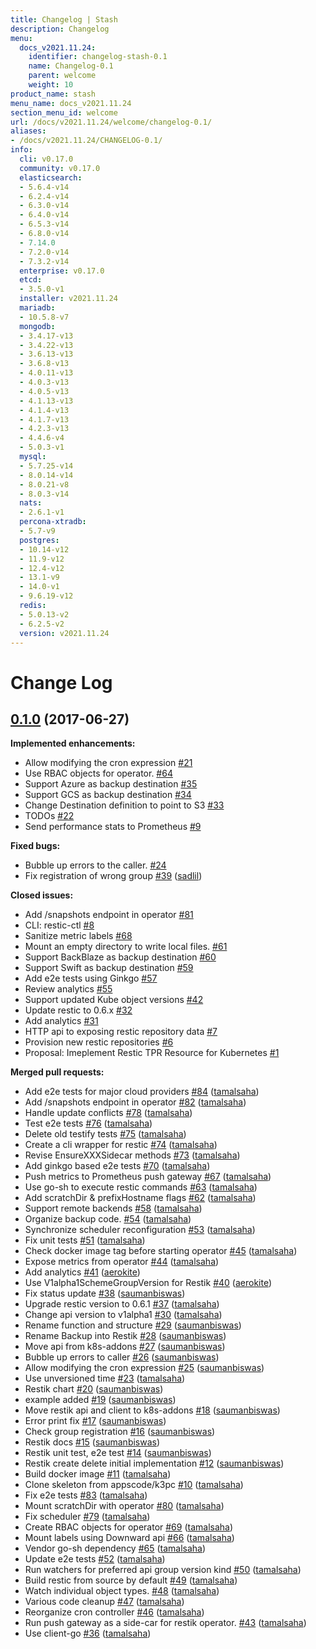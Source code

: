 ```yaml
---
title: Changelog | Stash
description: Changelog
menu:
  docs_v2021.11.24:
    identifier: changelog-stash-0.1
    name: Changelog-0.1
    parent: welcome
    weight: 10
product_name: stash
menu_name: docs_v2021.11.24
section_menu_id: welcome
url: /docs/v2021.11.24/welcome/changelog-0.1/
aliases:
- /docs/v2021.11.24/CHANGELOG-0.1/
info:
  cli: v0.17.0
  community: v0.17.0
  elasticsearch:
  - 5.6.4-v14
  - 6.2.4-v14
  - 6.3.0-v14
  - 6.4.0-v14
  - 6.5.3-v14
  - 6.8.0-v14
  - 7.14.0
  - 7.2.0-v14
  - 7.3.2-v14
  enterprise: v0.17.0
  etcd:
  - 3.5.0-v1
  installer: v2021.11.24
  mariadb:
  - 10.5.8-v7
  mongodb:
  - 3.4.17-v13
  - 3.4.22-v13
  - 3.6.13-v13
  - 3.6.8-v13
  - 4.0.11-v13
  - 4.0.3-v13
  - 4.0.5-v13
  - 4.1.13-v13
  - 4.1.4-v13
  - 4.1.7-v13
  - 4.2.3-v13
  - 4.4.6-v4
  - 5.0.3-v1
  mysql:
  - 5.7.25-v14
  - 8.0.14-v14
  - 8.0.21-v8
  - 8.0.3-v14
  nats:
  - 2.6.1-v1
  percona-xtradb:
  - 5.7-v9
  postgres:
  - 10.14-v12
  - 11.9-v12
  - 12.4-v12
  - 13.1-v9
  - 14.0-v1
  - 9.6.19-v12
  redis:
  - 5.0.13-v2
  - 6.2.5-v2
  version: v2021.11.24
---
```


# Change Log

## [0.1.0](https://github.com/appscode/stash/tree/0.1.0) (2017-06-27)
**Implemented enhancements:**

- Allow modifying the cron expression [\#21](https://github.com/appscode/stash/issues/21)
- Use RBAC objects for operator. [\#64](https://github.com/appscode/stash/issues/64)
- Support Azure as backup destination [\#35](https://github.com/appscode/stash/issues/35)
- Support GCS as backup destination [\#34](https://github.com/appscode/stash/issues/34)
- Change Destination definition to point to S3 [\#33](https://github.com/appscode/stash/issues/33)
- TODOs [\#22](https://github.com/appscode/stash/issues/22)
- Send performance stats to Prometheus [\#9](https://github.com/appscode/stash/issues/9)

**Fixed bugs:**

- Bubble up errors to the caller. [\#24](https://github.com/appscode/stash/issues/24)
- Fix registration of wrong group [\#39](https://github.com/appscode/stash/pull/39) ([sadlil](https://github.com/sadlil))

**Closed issues:**

- Add /snapshots endpoint in operator [\#81](https://github.com/appscode/stash/issues/81)
- CLI: restic-ctl [\#8](https://github.com/appscode/stash/issues/8)
- Sanitize metric labels [\#68](https://github.com/appscode/stash/issues/68)
- Mount an empty directory to write local files. [\#61](https://github.com/appscode/stash/issues/61)
- Support BackBlaze as backup destination [\#60](https://github.com/appscode/stash/issues/60)
- Support Swift as backup destination [\#59](https://github.com/appscode/stash/issues/59)
- Add e2e tests using Ginkgo [\#57](https://github.com/appscode/stash/issues/57)
- Review analytics [\#55](https://github.com/appscode/stash/issues/55)
- Support updated Kube object versions [\#42](https://github.com/appscode/stash/issues/42)
- Update restic to 0.6.x [\#32](https://github.com/appscode/stash/issues/32)
- Add analytics [\#31](https://github.com/appscode/stash/issues/31)
- HTTP api to exposing restic repository data [\#7](https://github.com/appscode/stash/issues/7)
- Provision new restic repositories [\#6](https://github.com/appscode/stash/issues/6)
- Proposal: Imeplement Restic TPR Resource for Kubernetes [\#1](https://github.com/appscode/stash/issues/1)

**Merged pull requests:**

- Add e2e tests for major cloud providers [\#84](https://github.com/appscode/stash/pull/84) ([tamalsaha](https://github.com/tamalsaha))
- Add /snapshots endpoint in operator [\#82](https://github.com/appscode/stash/pull/82) ([tamalsaha](https://github.com/tamalsaha))
- Handle update conflicts [\#78](https://github.com/appscode/stash/pull/78) ([tamalsaha](https://github.com/tamalsaha))
- Test e2e tests [\#76](https://github.com/appscode/stash/pull/76) ([tamalsaha](https://github.com/tamalsaha))
- Delete old testify tests [\#75](https://github.com/appscode/stash/pull/75) ([tamalsaha](https://github.com/tamalsaha))
- Create a cli wrapper for restic [\#74](https://github.com/appscode/stash/pull/74) ([tamalsaha](https://github.com/tamalsaha))
- Revise EnsureXXXSidecar methods [\#73](https://github.com/appscode/stash/pull/73) ([tamalsaha](https://github.com/tamalsaha))
- Add ginkgo based e2e tests [\#70](https://github.com/appscode/stash/pull/70) ([tamalsaha](https://github.com/tamalsaha))
- Push metrics to Prometheus push gateway [\#67](https://github.com/appscode/stash/pull/67) ([tamalsaha](https://github.com/tamalsaha))
- Use go-sh to execute restic commands [\#63](https://github.com/appscode/stash/pull/63) ([tamalsaha](https://github.com/tamalsaha))
- Add scratchDir & prefixHostname flags [\#62](https://github.com/appscode/stash/pull/62) ([tamalsaha](https://github.com/tamalsaha))
- Support remote backends [\#58](https://github.com/appscode/stash/pull/58) ([tamalsaha](https://github.com/tamalsaha))
- Organize backup code. [\#54](https://github.com/appscode/stash/pull/54) ([tamalsaha](https://github.com/tamalsaha))
- Synchronize scheduler reconfiguration [\#53](https://github.com/appscode/stash/pull/53) ([tamalsaha](https://github.com/tamalsaha))
- Fix unit tests [\#51](https://github.com/appscode/stash/pull/51) ([tamalsaha](https://github.com/tamalsaha))
- Check docker image tag before starting operator [\#45](https://github.com/appscode/stash/pull/45) ([tamalsaha](https://github.com/tamalsaha))
- Expose metrics from operator [\#44](https://github.com/appscode/stash/pull/44) ([tamalsaha](https://github.com/tamalsaha))
- Add analytics [\#41](https://github.com/appscode/stash/pull/41) ([aerokite](https://github.com/aerokite))
- Use V1alpha1SchemeGroupVersion for Restik [\#40](https://github.com/appscode/stash/pull/40) ([aerokite](https://github.com/aerokite))
- Fix status update [\#38](https://github.com/appscode/stash/pull/38) ([saumanbiswas](https://github.com/saumanbiswas))
- Upgrade restic version to 0.6.1 [\#37](https://github.com/appscode/stash/pull/37) ([tamalsaha](https://github.com/tamalsaha))
- Change api version to v1alpha1 [\#30](https://github.com/appscode/stash/pull/30) ([tamalsaha](https://github.com/tamalsaha))
- Rename function and structure [\#29](https://github.com/appscode/stash/pull/29) ([saumanbiswas](https://github.com/saumanbiswas))
- Rename Backup into Restik [\#28](https://github.com/appscode/stash/pull/28) ([saumanbiswas](https://github.com/saumanbiswas))
- Move api from k8s-addons [\#27](https://github.com/appscode/stash/pull/27) ([saumanbiswas](https://github.com/saumanbiswas))
- Bubble up errors to caller [\#26](https://github.com/appscode/stash/pull/26) ([saumanbiswas](https://github.com/saumanbiswas))
- Allow modifying the cron expression [\#25](https://github.com/appscode/stash/pull/25) ([saumanbiswas](https://github.com/saumanbiswas))
- Use unversioned time [\#23](https://github.com/appscode/stash/pull/23) ([tamalsaha](https://github.com/tamalsaha))
- Restik chart [\#20](https://github.com/appscode/stash/pull/20) ([saumanbiswas](https://github.com/saumanbiswas))
- example added [\#19](https://github.com/appscode/stash/pull/19) ([saumanbiswas](https://github.com/saumanbiswas))
- Move restik api and client to k8s-addons [\#18](https://github.com/appscode/stash/pull/18) ([saumanbiswas](https://github.com/saumanbiswas))
- Error print fix [\#17](https://github.com/appscode/stash/pull/17) ([saumanbiswas](https://github.com/saumanbiswas))
- Check group registration [\#16](https://github.com/appscode/stash/pull/16) ([saumanbiswas](https://github.com/saumanbiswas))
- Restik docs [\#15](https://github.com/appscode/stash/pull/15) ([saumanbiswas](https://github.com/saumanbiswas))
- Restik unit test, e2e test [\#14](https://github.com/appscode/stash/pull/14) ([saumanbiswas](https://github.com/saumanbiswas))
- Restik create delete initial implementation [\#12](https://github.com/appscode/stash/pull/12) ([saumanbiswas](https://github.com/saumanbiswas))
- Build docker image [\#11](https://github.com/appscode/stash/pull/11) ([tamalsaha](https://github.com/tamalsaha))
- Clone skeleton from appscode/k3pc [\#10](https://github.com/appscode/stash/pull/10) ([tamalsaha](https://github.com/tamalsaha))
- Fix e2e tests [\#83](https://github.com/appscode/stash/pull/83) ([tamalsaha](https://github.com/tamalsaha))
- Mount scratchDir with operator [\#80](https://github.com/appscode/stash/pull/80) ([tamalsaha](https://github.com/tamalsaha))
- Fix scheduler  [\#79](https://github.com/appscode/stash/pull/79) ([tamalsaha](https://github.com/tamalsaha))
- Create RBAC objects for operator [\#69](https://github.com/appscode/stash/pull/69) ([tamalsaha](https://github.com/tamalsaha))
- Mount labels using Downward api [\#66](https://github.com/appscode/stash/pull/66) ([tamalsaha](https://github.com/tamalsaha))
- Vendor go-sh dependency [\#65](https://github.com/appscode/stash/pull/65) ([tamalsaha](https://github.com/tamalsaha))
- Update e2e tests [\#52](https://github.com/appscode/stash/pull/52) ([tamalsaha](https://github.com/tamalsaha))
- Run watchers for preferred api group version kind [\#50](https://github.com/appscode/stash/pull/50) ([tamalsaha](https://github.com/tamalsaha))
- Build restic from source by default [\#49](https://github.com/appscode/stash/pull/49) ([tamalsaha](https://github.com/tamalsaha))
- Watch individual object types. [\#48](https://github.com/appscode/stash/pull/48) ([tamalsaha](https://github.com/tamalsaha))
- Various code cleanup [\#47](https://github.com/appscode/stash/pull/47) ([tamalsaha](https://github.com/tamalsaha))
- Reorganize cron controller [\#46](https://github.com/appscode/stash/pull/46) ([tamalsaha](https://github.com/tamalsaha))
- Run push gateway as a side-car for restik operator. [\#43](https://github.com/appscode/stash/pull/43) ([tamalsaha](https://github.com/tamalsaha))
- Use client-go [\#36](https://github.com/appscode/stash/pull/36) ([tamalsaha](https://github.com/tamalsaha))

